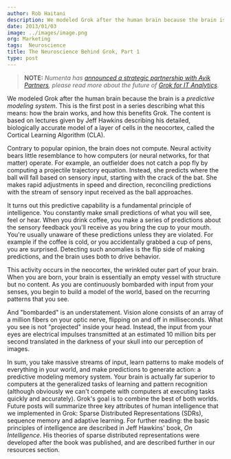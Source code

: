```yaml
---
author: Rob Haitani
description: We modeled Grok after the human brain because the brain is a predictive modeling system.  This is the first post in a series describing what this
date: 2013/01/03
image: ../images/image.png
org: Marketing
tags:  Neuroscience
title: The Neuroscience Behind Grok, Part 1
type: post
---
```


> **NOTE:** *Numenta has [announced a strategic partnership with Avik
  Partners](/press/2015/08/19/numenta-announces-licensing-of-grok-for-it-to-avik-partners/),
  please read more about the future of
  [Grok for IT Analytics](http://grokstream.com).*

We modeled Grok after the human brain because the brain is a *predictive
modeling system*.  This is the first post in a series describing what this
means: how the brain works, and how this benefits Grok.  The content is based on
lectures given by Jeff Hawkins describing his detailed, biologically accurate
model of a layer of cells in the neocortex, called the Cortical Learning
Algorithm (CLA).

Contrary to popular opinion, the brain does not compute.  Neural activity bears
little resemblance to how computers (or neural networks, for that matter)
operate.  For example, an outfielder does not catch a pop fly by computing a
projectile trajectory equation. Instead, she predicts where the ball will fall
based on sensory input, starting with the crack of the bat. She makes rapid
adjustments in speed and direction, reconciling predictions with the stream of
sensory input received as the ball approaches.

It turns out this predictive capability is a fundamental principle of
intelligence.  You constantly make small predictions of what you will see, feel
or hear. When you drink coffee, you make a series of predictions about the
sensory feedback you'll receive as you bring the cup to your mouth.  You're
usually unaware of these predictions unless they are violated.  For example if
the coffee is cold, or you accidentally grabbed a cup of pens, you are
surprised.  Detecting such anomalies is the flip side of making predictions, and
the brain uses both to drive behavior.

This activity occurs in the neocortex, the wrinkled outer part of your brain.
When you are born, your brain is essentially an empty vessel with structure but
no content.  As you are continuously bombarded with input from your senses, you
begin to build a model of the world, based on the recurring patterns that you
see.

And "bombarded" is an understatement.  Vision alone consists of an array of a
million fibers on your optic nerve, flipping on and off in milliseconds. What
you see is not "projected" inside your head.  Instead, the input from your eyes
are electrical impulses transmitted at an estimated 10 million bits per second
translated in the darkness of your skull into our perception of images.

In sum, you take massive streams of input, learn patterns to make models of
everything in your world, and make predictions to generate action: a predictive
modeling memory system. Your brain is actually far superior to computers at the
generalized tasks of learning and pattern recognition (although obviously we
can't compete with computers at executing tasks quickly and accurately).  Grok's
goal is to combine the best of both worlds.  Future posts will summarize three
key attributes of human intelligence that we implemented in Grok: Sparse
Distributed Representations (SDRs), sequence memory and adaptive learning. For
further reading: the basic principles of intelligence are described in Jeff
Hawkins' book, *On Intelligence*. His theories of sparse distributed
representations were developed after the book was published, and are described
further in our resources section.
